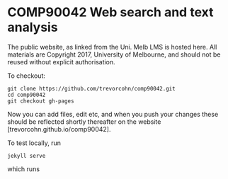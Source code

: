# COMP90042 Web search and text analysis
The public website, as linked from the Uni. Melb LMS is hosted here. All materials are Copyright 2017, University of Melbourne, and should not be reused without explicit authorisation.

To checkout:
```
git clone https://github.com/trevorcohn/comp90042.git
cd comp90042
git checkout gh-pages
```
Now you can add files, edit etc, and when you push your changes these should be reflected shortly thereafter on the website [trevorcohn.github.io/comp90042].

To test locally, run
```
jekyll serve
```
which runs 
